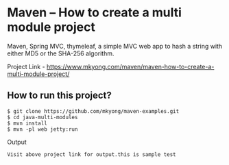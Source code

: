 # Maven – How to create a multi module project
Maven, Spring MVC, thymeleaf, a simple MVC web app to hash a string with either MD5 or the SHA-256 algorithm.

Project Link - https://www.mkyong.com/maven/maven-how-to-create-a-multi-module-project/


## How to run this project?
```
$ git clone https://github.com/mkyong/maven-examples.git
$ cd java-multi-modules
$ mvn install
$ mvn -pl web jetty:run
```
Output
```
Visit above project link for output.this is sample test
```
